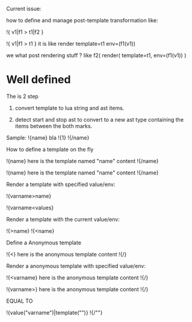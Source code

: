 Current issue:

how to define and manage post-template transformation like:

!{ v1|f1 > t1|f2 }



!{ v1|f1 > t1 } it is like render template=t1 env=(f1(v1))

we what post rendering stuff ? like
	f2( render( template=t1, env=(f1(v1)) )






Well defined
============


The is 2 step

1) convert template to lua string and ast items.

2) detect start and stop ast to convert to a new ast type containing the items between the both marks.

Sample: !{name} bla !{1} !{/name}


How to define a template on the fly

!{name}
here is the template named "name" content 
!{/name}

!{name}
here is the template named "name" content
!{/name}


Render a template with specified value/env:

!{varname>name}

!{varname<values}

Render a template with the current value/env:

!{>name}
!{<name}

Define a Anonymous template

!{<}
here is the anonymous template content
!{/}

Render a anonymous template with specified value/env:

!{<varname}
here is the anonymous template content
!{/}

!{varname>}
here is the anonymous template content
!{/}



EQUAL TO

!{value("varname")|template("")}
!{/""}

